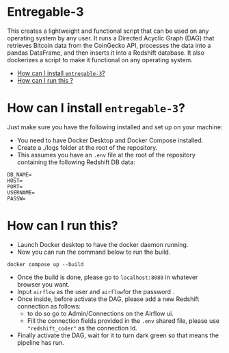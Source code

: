 # Entregable-3

This creates a lightweight and functional script that can be used on any operating system by any user. 
It runs a Directed Acyclic Graph (DAG) that retrieves Bitcoin data from the CoinGecko API, processes 
the data into a pandas DataFrame, and then inserts it into a Redshift database.
It also dockerizes a script to make it functional on any operating system.

- [How can I install `entregable-3`?](#how-can-i-install-entregable-3)
- [How can I run this ?](#how-can-i-run-this?)

# How can I install `entregable-3`?
Just make sure you have the following installed and set up on your machine:

- You need to have Docker Desktop and Docker Compose installed.
- Create a ./logs folder at the root of the repository.
- This assumes you have an `.env` file at the root of the repository containing the following Redshift DB data:
```
DB_NAME=
HOST=
PORT=
USERNAME=
PASSW=
```

# How can I run this?
- Launch Docker desktop to have the docker daemon running.
- Now you can run the command below to run the build.
```
docker compose up --build
```
- Once the build is done, please go to `localhost:8080` in whatever browser you want.
- Input `airflow` as the user and `airflow`for the password . 
- Once inside, before activate the DAG, please add a new Redshift connection as follows: 
  - to do so go to Admin/Connections on the Airflow ui.
  - Fill the connection fields provided in the `.env` shared file, please use `"redshift_coder"` as the connection Id. 
- Finally activate the DAG, wait for it to turn dark green so that means the pipeline has run.